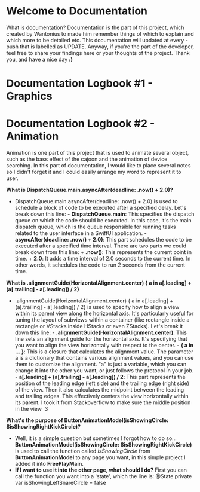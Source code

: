 #  Welcome to Documentation

What is documentation?
Documentation is the part of this project, which created by Wantonius to made him remember things of which to explain and which more to be detailed etc. This documentation will updated at every -push that is labelled as UPDATE. Anyway, if you're the part of the developer, feel free to share your findings here or your thoughts of the project. Thank you, and have a nice day **:)**

# Documentation Logbook #1 - Graphics

# Documentation Logbook #2 - Animation
Animation is one part of this project that is used to animate several object, such as the bass effect of the cajoon and the animation of device searching. In this part of documentation, I would like to place several notes so I didn't forget it and I could easily arrange my word to represent it to user.

**What is DispatchQueue.main.asyncAfter(deadline: .now() + 2.0)?**
- DispatchQueue.main.asyncAfter(deadline: .now() + 2.0)
    is used to schedule a block of code to be executed after a specified delay. Let's break down this line:
        - **DispatchQueue.main**: 
            This specifies the dispatch queue on which the code should be executed. In this case, it's the main dispatch queue, which is the queue responsible for running tasks related to the user interface in a SwiftUI application.
        - **asyncAfter(deadline: .now() + 2.0)**: 
            This part schedules the code to be executed after a specified time interval. There are two parts we     could break down from this line:
                + **.now()**: This represents the current point in time.
                + **2.0**: It adds a time interval of 2.0 seconds to the current time. In other words, it schedules the code to run 2 seconds from the current time.

**What is .alignmentGuide(HorizontalAlignment.center) { a in a[.leading] + (a[.trailing] - a[.leading]) / 2}**
- .alignmentGuide(HorizontalAlignment.center) { a in a[.leading] + (a[.trailing] - a[.leading]) / 2} 
    is used to specify how to align a view within its parent view along the horizontal axis. It's particularly useful for tuning the layout of subviews within a container (like rectangle inside a rectangle or VStacks inside HStacks or even ZStacks). Let's break it down this line:
        - **.alignmentGuide(HorizontalAlignment.center)**: 
            This line sets an alignment guide for the horizontal axis. It's specifying that you want to align the view horizontally with respect to the center.
        - **{ a in ... }**:
            This is a closure that calculates the alignment value. The parameter a is a dictionary that contains various alignment values, and you can use them to customize the alignment. "a" is just a variable, which you can change it into the other you want, or just follows the protocol in your job.
        - **a[.leading] + (a[.trailing] - a[.leading]) / 2**:
            This part represents the position of the leading edge (left side) and the trailing edge (right side) of the view. Then it also calculates the midpoint between the leading and trailing edges. This effectively centers the view horizontally within its parent. I took it from Stackoverflow to make sure the middle position in the view :3

**What's the purpose of ButtonAnimationModel(isShowingCircle: $isShowingRightKickCircle)?**
- Well, it is a simple question but sometimes I forgot how to do so... **ButtonAnimationModel(isShowingCircle: $isShowingRightKickCircle)** is used to call the function called *isShowingCircle* from **ButtonAnimationModel** to any page you want, in this simple project I added it into **FreePlayMain**.
- **If I want to use it into the other page, what should I do?** 
    First you can call the function you want into a 'state', which the line is:
     @State private var isShowingLeftSnareCircle = false





